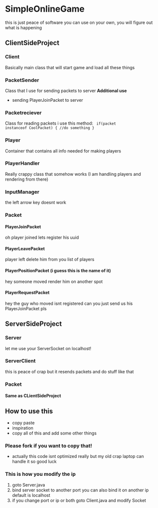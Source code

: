 # SimpleOnlineGame
this is just peace of software you can use on your own, you will figure out what is happening

## ClientSideProject
### Client
Basically main class that will start game and load all these things
### PacketSender
Class that I use for sending packets to server
<b>Additional use</b>
- sending PlayerJoinPacket to server
### Packetreciever
Class for reading packets i use this method:
<code>
  if(packet instanceof CoolPacket) {
    //do something
  }
</code>
### Player
Container that contains all info needed for making players
### PlayerHandler
Really crappy class that somehow works (I am handling players and rendering from there)
### InputManager
the left arrow key doesnt work
### Packet
#### PlayerJoinPacket
oh player joined lets register his uuid
#### PlayerLeavePacket
player left delete him from you list of players
#### PlayerPositionPacket (i guess this is the name of it)
hey someone moved render him on another spot
#### PlayerRequestPacket
hey the guy who moved isnt registered can you just send us his PlayerJoinPacket pls
## ServerSideProject
### Server
let me use your ServerSocket on localhost!
### ServerClient
this is peace of crap but it resends packets and do stuff like that
### Packet
#### Same as CLientSideProject
## How to use this
- copy paste
- inspiration
- copy all of this and add some other things
### Please fork if you want to copy that!
- actually this code isnt optimized really but my old crap laptop can handle it so good luck
### This is how you modify the ip
1. goto Server.java
2. bind server socket to another port you can also bind it on another ip default is localhost
3. if you change port or ip or both goto Client.java and modify Socket
